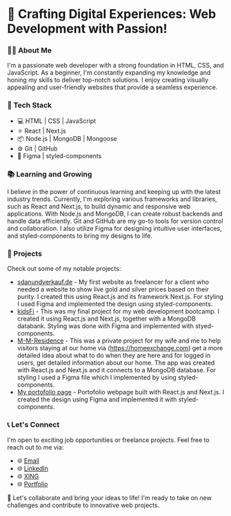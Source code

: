 # 🌟 Crafting Digital Experiences: Web Development with Passion!

### 👨‍💻 About Me
I'm a passionate web developer with a strong foundation in HTML, CSS, and JavaScript. As a beginner, I'm constantly expanding my knowledge and honing my skills to deliver top-notch solutions. I enjoy creating visually appealing and user-friendly websites that provide a seamless experience.

### 🔧 Tech Stack
- 💻 HTML | CSS | JavaScript
- ⚛️ React | Next.js
- 📦 Node.js | MongoDB | Mongoose
- ⚙️ Git | GitHub
- 🎨 Figma | styled-components

### 📚 Learning and Growing
I believe in the power of continuous learning and keeping up with the latest industry trends. Currently, I'm exploring various frameworks and libraries, such as React and Next.js, to build dynamic and responsive web applications. With Node.js and MongoDB, I can create robust backends and handle data efficiently. Git and GitHub are my go-to tools for version control and collaboration. I also utilize Figma for designing intuitive user interfaces, and styled-components to bring my designs to life.

### 🌟 Projects
Check out some of my notable projects:
- [sdanundverkauf.de](https://sdanundverkauf.de) - My first website as freelancer for a client who needed a website to show live gold and silver prices based on their purity. I created this using React.js and its framework Next.js. For styling I used Figma and implemented the design using styled-components.
- [kidsFi](https://kidsfi.vercel.app) - This was my final project for my web development bootcamp. I created it using React.js and Next.js, together with a MongoDB databank. Styling was done with Figma and implemented with styed-components.
- [M-M-Residence](https://m-m-residence.vercel.app) - This was a private project for my wife and me to help visitors staying at our home via (https://homeexchange.com) get a more detailed idea about what to do when they are here and for logged in users, get detailed information about our home. The app was created with React.js and Next.js and it connects to a MongoDB database. For styling I used a Figma file which I implemented by using styled-components.
- [My portofolio page](https://mihai.vercel.app) - Portofolio webpage built with React.js and Next.js. I created the design using Figma and implemented it with styled-components. 

### 📞 Let's Connect
I'm open to exciting job opportunities or freelance projects. Feel free to reach out to me via:
- 🌐 [Email](mailto:mihai.mazareanu@gmail.com)
- 🌐 [LinkedIn](https://www.linkedin.com/in/mihai-mazareanu/)
- 🌐 [XING](https://www.xing.com/profile/Mihai_Mazareanu/cv)
- 🌐 [Portfolio](https://mihai.vercel.app)

🚀 Let's collaborate and bring your ideas to life! I'm ready to take on new challenges and contribute to innovative web projects.
